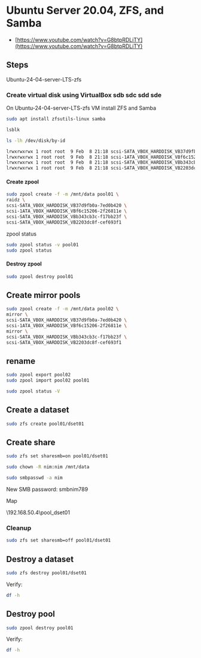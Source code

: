 # Ubuntu Server 20.04, ZFS, and Samba

* [https://www.youtube.com/watch?v=G8btpRDLiTY](https://www.youtube.com/watch?v=G8btpRDLiTY)

## Steps

Ubuntu-24-04-server-LTS-zfs

### Create virtual disk using VirtualBox sdb sdc sdd sde

On Ubuntu-24-04-server-LTS-zfs VM install ZFS and Samba

```sh
sudo apt install zfsutils-linux samba

lsblk
```

```sh
ls -lh /dev/disk/by-id

lrwxrwxrwx 1 root root  9 Feb  8 21:18 scsi-SATA_VBOX_HARDDISK_VB37d9fb0a-7ed0b420 -> ../../sdb
lrwxrwxrwx 1 root root  9 Feb  8 21:18 scsi-1ATA_VBOX_HARDDISK_VBf6c15206-2f26811e -> ../../sdc
lrwxrwxrwx 1 root root  9 Feb  8 21:18 scsi-SATA_VBOX_HARDDISK_VBb343cb3c-f17bb23f -> ../../sdd
lrwxrwxrwx 1 root root  9 Feb  8 21:18 scsi-SATA_VBOX_HARDDISK_VB2203dc8f-cef693f1 -> ../../sde
```

#### Create zpool

```sh
sudo zpool create -f -m /mnt/data pool01 \
raidz \
scsi-SATA_VBOX_HARDDISK_VB37d9fb0a-7ed0b420 \
scsi-1ATA_VBOX_HARDDISK_VBf6c15206-2f26811e \
scsi-SATA_VBOX_HARDDISK_VBb343cb3c-f17bb23f \
scsi-SATA_VBOX_HARDDISK_VB2203dc8f-cef693f1
```

zpool status

```sh
sudo zpool status -v pool01
sudo zpool status
```

#### Destroy zpool

```sh
sudo zpool destroy pool01
```

## Create mirror pools

```sh
sudo zpool create -f -m /mnt/data pool02 \
mirror \
scsi-SATA_VBOX_HARDDISK_VB37d9fb0a-7ed0b420 \
scsi-1ATA_VBOX_HARDDISK_VBf6c15206-2f26811e \
mirror \
scsi-SATA_VBOX_HARDDISK_VBb343cb3c-f17bb23f \
scsi-SATA_VBOX_HARDDISK_VB2203dc8f-cef693f1
```

## rename

```sh
sudo zpool export pool02
sudo zpool import pool02 pool01

sudo zpool status -V
```

## Create a dataset

```sh
sudo zfs create pool01/dset01
```

## Create share

```sh
sudo zfs set sharesmb=on pool01/dset01

sudo chown -R nim:nim /mnt/data

sudo smbpasswd -a nim
```

New SMB password: smbnim789

Map

\\192.168.50.4\pool_dset01

### Cleanup

```sh
sudo zfs set sharesmb=off pool01/dset01
```

## Destroy a dataset

```sh
sudo zfs destroy pool01/dset01
```

Verify:

```sh
df -h
```

## Destroy pool

```sh
sudo zpool destroy pool01
```

Verify:
```sh
df -h
```
